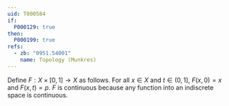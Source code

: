 ```yaml
---
uid: T000584
if:
  P000129: true
then:
  P000199: true
refs:
  - zb: "0951.54001"
    name: Topology (Munkres)
---
```


Define $F : X \times [0, 1] \to X$ as follows. For all $x \in X$ and $t \in (0, 1]$, $F(x, 0) = x$ and $F(x, t) = p$. $F$ is continuous because any function into an indiscrete space is continuous.
